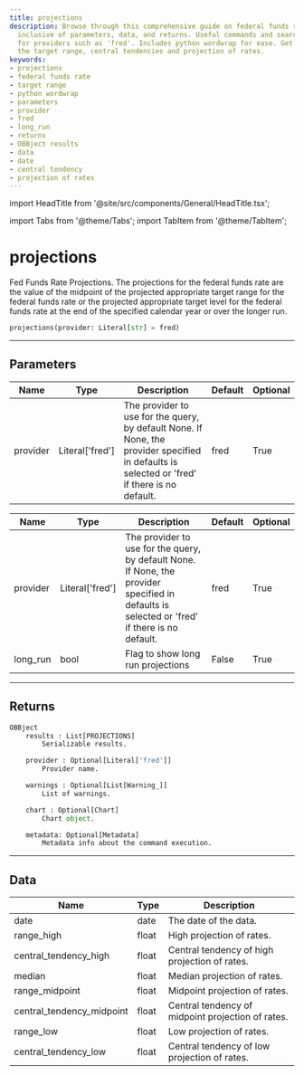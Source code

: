 ```yaml
---
title: projections
description: Browse through this comprehensive guide on federal funds rate projections
  inclusive of parameters, data, and returns. Useful commands and searches provided
  for providers such as 'fred'. Includes python wordwrap for ease. Get details on
  the target range, central tendencies and projection of rates.
keywords:
- projections
- federal funds rate
- target range
- python wordwrap
- parameters
- provider
- fred
- long_run
- returns
- OBBject results
- data
- date
- central tendency
- projection of rates
---
```


import HeadTitle from '@site/src/components/General/HeadTitle.tsx';

<HeadTitle title="fixedincome.projections - Reference | OpenBB Platform Docs" />

import Tabs from '@theme/Tabs';
import TabItem from '@theme/TabItem';

# projections

Fed Funds Rate Projections.
    The projections for the federal funds rate are the value of the midpoint of the
    projected appropriate target range for the federal funds rate or the projected
    appropriate target level for the federal funds rate at the end of the specified
    calendar year or over the longer run.

```python wordwrap
projections(provider: Literal[str] = fred)
```

---

## Parameters

<Tabs>
<TabItem value="standard" label="Standard">

| Name | Type | Description | Default | Optional |
| ---- | ---- | ----------- | ------- | -------- |
| provider | Literal['fred'] | The provider to use for the query, by default None. If None, the provider specified in defaults is selected or 'fred' if there is no default. | fred | True |
</TabItem>

<TabItem value='fred' label='fred'>

| Name | Type | Description | Default | Optional |
| ---- | ---- | ----------- | ------- | -------- |
| provider | Literal['fred'] | The provider to use for the query, by default None. If None, the provider specified in defaults is selected or 'fred' if there is no default. | fred | True |
| long_run | bool | Flag to show long run projections | False | True |
</TabItem>

</Tabs>

---

## Returns

```python wordwrap
OBBject
    results : List[PROJECTIONS]
        Serializable results.

    provider : Optional[Literal['fred']]
        Provider name.

    warnings : Optional[List[Warning_]]
        List of warnings.

    chart : Optional[Chart]
        Chart object.

    metadata: Optional[Metadata]
        Metadata info about the command execution.
```

---

## Data

<Tabs>
<TabItem value="standard" label="Standard">

| Name | Type | Description |
| ---- | ---- | ----------- |
| date | date | The date of the data. |
| range_high | float | High projection of rates. |
| central_tendency_high | float | Central tendency of high projection of rates. |
| median | float | Median projection of rates. |
| range_midpoint | float | Midpoint projection of rates. |
| central_tendency_midpoint | float | Central tendency of midpoint projection of rates. |
| range_low | float | Low projection of rates. |
| central_tendency_low | float | Central tendency of low projection of rates. |
</TabItem>

</Tabs>
